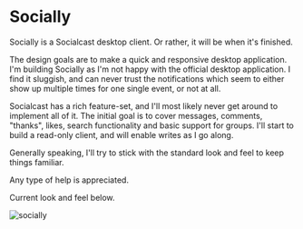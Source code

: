 Socially
========

Socially is a Socialcast desktop client. Or rather, it will be when it's finished.

The design goals are to make a quick and responsive desktop application. I'm building Socially as I'm not happy with the official desktop application. I find it sluggish, and can never trust the notifications which seem to either show up multiple times for one single event, or not at all.

Socialcast has a rich feature-set, and I'll most likely never get around to implement all of it. The initial goal is to cover messages, comments, "thanks", likes, search functionality and basic support for groups. I'll start to build a read-only client, and will enable writes as I go along.

Generally speaking, I'll try to stick with the standard look and feel to keep things familiar.

Any type of help is appreciated.

Current look and feel below.

![socially](https://dl.dropbox.com/u/5690634/Hosted%20files/Socially/socially-main.png)
